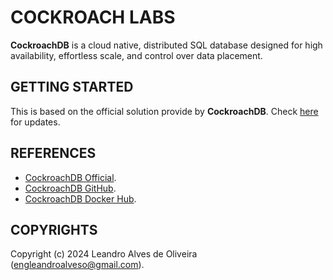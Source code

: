 # COCKROACH LABS

**CockroachDB** is a cloud native, distributed SQL database designed for high availability, effortless scale, and control over data placement.

## GETTING STARTED

This is based on the official solution provide by **CockroachDB**. Check [here](https://hub.docker.com/r/cockroachdb/cockroach) for updates.

## REFERENCES
- [CockroachDB Official](https://www.cockroachlabs.com/).
- [CockroachDB GitHub](https://github.com/cockroachdb/cockroach).
- [CockroachDB Docker Hub](https://hub.docker.com/r/cockroachdb/cockroach).

## COPYRIGHTS
Copyright (c) 2024 Leandro Alves de Oliveira (engleandroalveso@gmail.com).